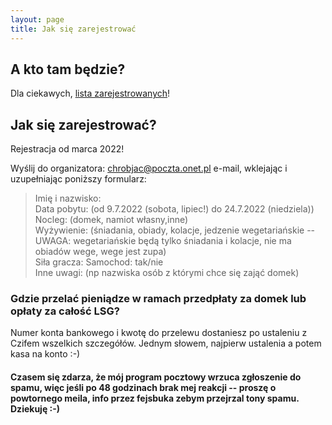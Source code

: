 ```yaml
---
layout: page
title: Jak się zarejestrować
---
```


## A kto tam będzie?

Dla ciekawych, [lista zarejestrowanych](/zarejestrowani)!

## Jak się zarejestrować?

Rejestracja od marca 2022!

Wyślij do organizatora: chrobjac@poczta.onet.pl e-mail, wklejając i uzupełniając poniższy formularz:  

> Imię i nazwisko:  
> Data pobytu: (od 9.7.2022 (sobota, lipiec!) do 24.7.2022 (niedziela))  
> Nocleg: (domek, namiot własny,inne)  
> Wyżywienie: (śniadania, obiady, kolacje, jedzenie wegetariańskie -- UWAGA: wegetariańskie będą tylko śniadania i kolacje, nie ma obiadów wege, wege jest zupa)  
> Siła gracza:
> Samochod: tak/nie  
> Inne uwagi: (np nazwiska osób z którymi chce się zająć domek)  

### Gdzie przelać pieniądze w ramach przedpłaty za domek lub opłaty za całość LSG?
Numer konta bankowego i kwotę do przelewu dostaniesz po ustaleniu z Czifem wszelkich szczegółów. Jednym słowem, najpierw ustalenia a potem kasa na konto :-) 

#### Czasem się zdarza, że mój program pocztowy wrzuca zgłoszenie do spamu, więc jeśli po 48 godzinach brak mej reakcji -- proszę o powtornego meila, info przez fejsbuka zebym przejrzal tony spamu. Dziekuję :-)
